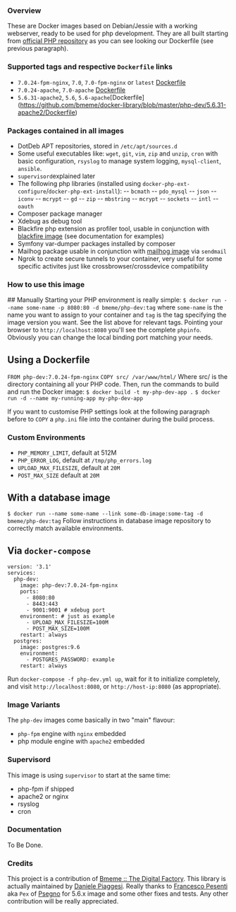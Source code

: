### Overview
These are Docker images based on Debian/Jessie with a working webserver, ready to be used for php development. They are all built starting from [official PHP repository](https://hub.docker.com/_/php/) as you can see looking our Dockerfile (see previous paragraph).

### Supported tags and respective `Dockerfile` links
- `7.0.24-fpm-nginx`, `7.0`, `7.0-fpm-nginx` or `latest` [Dockerfile](https://github.com/bmeme/docker-library/blob/master/php-dev/7.0.24-fpm-nginx/Dockerfile)
- `7.0.24-apache`, `7.0-apache` [Dockerfile](https://github.com/bmeme/docker-library/blob/master/php-dev/7.0.24-apache/Dockerfile) 
- `5.6.31-apache2`, `5.6`, `5.6-apache`[Dockerfile] (https://github.com/bmeme/docker-library/blob/master/php-dev/5.6.31-apache2/Dockerfile)

### Packages contained in all images
- DotDeb APT repositories, stored in `/etc/apt/sources.d`
- Some useful executables like: `wget`, `git`, `vim`, `zip` and `unzip`, `cron` with basic configuration, `rsyslog` to manage system logging, `mysql-client`, `ansible`.
- `supervisord`explained later
- The following php libraries (installed using `docker-php-ext-configure`/`docker-php-ext-install`): 
-- `bcmath`
-- `pdo_mysql`
-- `json`
-- `iconv`
-- `mcrypt`
-- `gd`
-- `zip`
-- `mbstring`
-- `mcrypt`
-- `sockets`
-- `intl`
-- `oauth`
- Composer package manager
- Xdebug as debug tool
- Blackfire php extension as profiler tool, usable in conjunction with [blackfire image](https://hub.docker.com/r/blackfire/blackfire/) (see documentation for examples)
- Symfony var-dumper packages installed by composer
- Mailhog package usable in conjunction with [mailhog image](https://hub.docker.com/r/mailhog/mailhog/) via `sendmail`
- Ngrok to create secure tunnels to your container, very useful for some specific activites just like crossbrowser/crossdevice compatibility

### How to use this image
## Manually
Starting your PHP environment is really simple:
`$ docker run --name some-name -p 8080:80 -d bmeme/php-dev:tag`
where `some-name` is the name you want to assign to your container and `tag` is the tag specifying the image version you want. See the list above for relevant tags. Pointing your browser to `http://localhost:8080` you'll see the complete `phpinfo`.
Obviously you can change the local binding port matching your needs.

## Using a Dockerfile
`FROM php-dev:7.0.24-fpm-nginx`
`COPY src/ /var/www/html/`
Where src/ is the directory containing all your PHP code. 
Then, run the commands to build and run the Docker image:
`$ docker build -t my-php-dev-app .`
`$ docker run -d --name my-running-app my-php-dev-app`

If you want to customise PHP settings look at the following paragraph before to `COPY` a `php.ini` file into the container during the build process.

### Custom Environments
- `PHP_MEMORY_LIMIT`, default at 512M
- `PHP_ERROR_LOG`, default at `/tmp/php_errors.log`
- `UPLOAD_MAX_FILESIZE`, default at `20M`
- `POST_MAX_SIZE` default at `20M`

## With a database image
`$ docker run --name some-name --link some-db-image:some-tag -d bmeme/php-dev:tag`
Follow instructions in database image repository to correctly match available environments.

## Via `docker-compose`
```
version: '3.1'
services:
  php-dev:
    image: php-dev:7.0.24-fpm-nginx
    ports:
      - 8080:80
      - 8443:443
      - 9001:9001 # xdebug port
    environment: # just as example
      - UPLOAD_MAX_FILESIZE=100M
      - POST_MAX_SIZE=100M
    restart: always
  postgres:
    image: postgres:9.6
    environment:
      - POSTGRES_PASSWORD: example
    restart: always
```

Run `docker-compose -f php-dev.yml up`, wait for it to initialize completely, and visit `http://localhost:8080`, or `http://host-ip:8080` (as appropriate).

### Image Variants
The `php-dev` images come basically in two "main" flavour:
- `php-fpm` engine with `nginx` embedded
- php module engine with `apache2` embedded

### Supervisord
This image is using `supervisor` to start at the same time:
- php-fpm if shipped
- apache2 or nginx
- rsyslog
- cron

### Documentation
To Be Done.

### Credits
This project is a contribution of [Bmeme :: The Digital Factory](http://www.bmeme.com).
This library is actually maintained by [Daniele Piaggesi](mailto:daniele.piaggesi@bmeme.com). 
Really thanks to [Francesco Pesenti](mailto:francesco.pesenti@psegno.it) aka `Pex` of [Psegno](http://www.psegno.it) for 5.6.x image and some other fixes and tests.
Any other contribution will be really appreciated.
